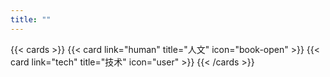 ```yaml
---
title: ""
---
```


{{< cards >}}
{{< card link="human" title="人文" icon="book-open" >}}
{{< card link="tech" title="技术" icon="user" >}}
{{< /cards >}}
